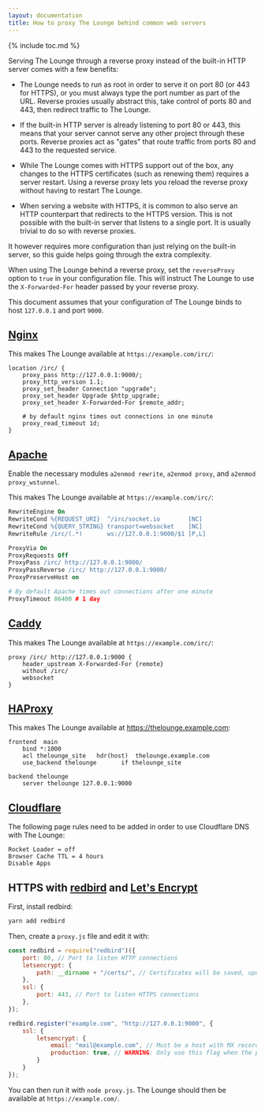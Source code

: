 ```yaml
---
layout: documentation
title: How to proxy The Lounge behind common web servers
---
```


{% include toc.md %}

Serving The Lounge through a reverse proxy instead of the built-in HTTP server
comes with a few benefits:

- The Lounge needs to run as root in order to serve it on port 80 (or 443 for
  HTTPS), or you must always type the port number as part of the URL. Reverse
  proxies usually abstract this, take control of ports 80 and 443, then redirect
  traffic to The Lounge.

- If the built-in HTTP server is already listening to port 80 or 443, this means
  that your server cannot serve any other project through these ports. Reverse
  proxies act as "gates" that route traffic from ports 80 and 443 to the
  requested service.

- While The Lounge comes with HTTPS support out of the box, any changes to the
  HTTPS certificates (such as renewing them) requires a server restart. Using a
  reverse proxy lets you reload the reverse proxy without having to restart The
  Lounge.

- When serving a website with HTTPS, it is common to also serve an HTTP
  counterpart that redirects to the HTTPS version. This is not possible with the
  built-in server that listens to a single port. It is usually trivial to do so
  with reverse proxies.

It however requires more configuration than just relying on the built-in server,
so this guide helps going through the extra complexity.

When using The Lounge behind a reverse proxy, set the `reverseProxy` option to
`true` in your configuration file. This will instruct The Lounge to use the
`X-Forwarded-For` header passed by your reverse proxy.

This document assumes that your configuration of The Lounge binds to host
`127.0.0.1` and port `9000`.

## [Nginx](https://nginx.org/en/)

This makes The Lounge available at `https://example.com/irc/`:

```nginx
location /irc/ {
	proxy_pass http://127.0.0.1:9000/;
	proxy_http_version 1.1;
	proxy_set_header Connection "upgrade";
	proxy_set_header Upgrade $http_upgrade;
	proxy_set_header X-Forwarded-For $remote_addr;

	# by default nginx times out connections in one minute
	proxy_read_timeout 1d;
}
```

## [Apache](https://httpd.apache.org/)

Enable the necessary modules `a2enmod rewrite`, `a2enmod proxy`, and
`a2enmod proxy_wstunnel`.

This makes The Lounge available at `https://example.com/irc/`:

```apache
RewriteEngine On
RewriteCond %{REQUEST_URI}  ^/irc/socket.io        [NC]
RewriteCond %{QUERY_STRING} transport=websocket    [NC]
RewriteRule /irc/(.*)       ws://127.0.0.1:9000/$1 [P,L]

ProxyVia On
ProxyRequests Off
ProxyPass /irc/ http://127.0.0.1:9000/
ProxyPassReverse /irc/ http://127.0.0.1:9000/
ProxyPreserveHost on

# By default Apache times out connections after one minute
ProxyTimeout 86400 # 1 day
```

## [Caddy](https://caddyserver.com/)

This makes The Lounge available at `https://example.com/irc/`:

```
proxy /irc/ http://127.0.0.1:9000 {
	header_upstream X-Forwarded-For {remote}
	without /irc/
	websocket
}
```

## [HAProxy](http://www.haproxy.org/)

This makes The Lounge available at https://thelounge.example.com:

```
frontend  main
	bind *:1000
	acl thelounge_site   hdr(host)  thelounge.example.com
	use_backend thelounge       if thelounge_site

backend thelounge
	server thelounge 127.0.0.1:9000
```

## [Cloudflare](https://www.cloudflare.com/)

The following page rules need to be added in order to use Cloudflare DNS with
The Lounge:

```
Rocket Loader = off
Browser Cache TTL = 4 hours
Disable Apps
```

## HTTPS with [redbird](https://www.npmjs.com/package/redbird) and [Let's Encrypt](https://letsencrypt.org/)

First, install redbird:

```sh
yarn add redbird
```

Then, create a `proxy.js` file and edit it with:

```js
const redbird = require("redbird")({
	port: 80, // Port to listen HTTP connections
	letsencrypt: {
		path: __dirname + "/certs/", // Certificates will be saved, updated and archived there
	},
	ssl: {
		port: 443, // Port to listen HTTPS connections
	},
});

redbird.register("example.com", "http://127.0.0.1:9000", {
	ssl: {
		letsencrypt: {
			email: "mail@example.com", // Must be a host with MX record
			production: true, // WARNING: Only use this flag when the proxy is verified to work correctly to avoid being banned!
		}
	}
});
```

You can then run it with `node proxy.js`. The Lounge should then be available at
`https://example.com/`.
